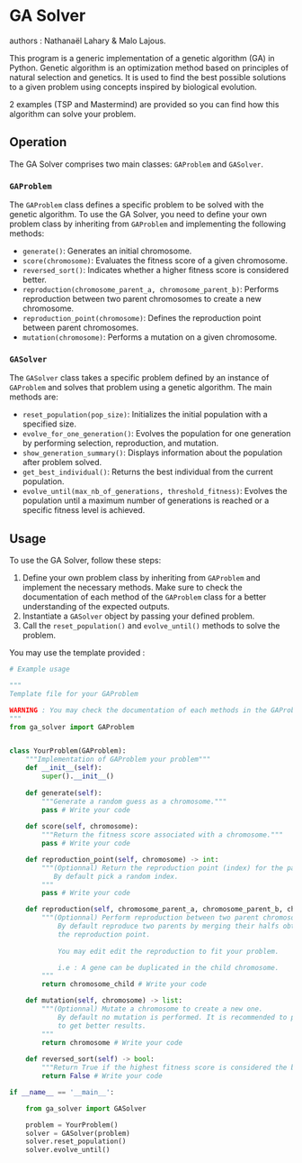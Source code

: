 # GA Solver

authors : Nathanaël Lahary & Malo Lajous.

This program is a generic implementation of a genetic algorithm (GA) in Python. Genetic algorithm is an optimization method based on principles of natural selection and genetics. It is used to find the best possible solutions to a given problem using concepts inspired by biological evolution.

2 examples (TSP and Mastermind) are provided so you can find how this algorithm can solve your problem.

## Operation

The GA Solver comprises two main classes: `GAProblem` and `GASolver`.

### `GAProblem`

The `GAProblem` class defines a specific problem to be solved with the genetic algorithm. To use the GA Solver, you need to define your own problem class by inheriting from `GAProblem` and implementing the following methods:

- `generate()`: Generates an initial chromosome.
- `score(chromosome)`: Evaluates the fitness score of a given chromosome.
- `reversed_sort()`: Indicates whether a higher fitness score is considered better.
- `reproduction(chromosome_parent_a, chromosome_parent_b)`: Performs reproduction between two parent chromosomes to create a new chromosome.
- `reproduction_point(chromosome)`: Defines the reproduction point between parent chromosomes.
- `mutation(chromosome)`: Performs a mutation on a given chromosome.

### `GASolver`

The `GASolver` class takes a specific problem defined by an instance of `GAProblem` and solves that problem using a genetic algorithm. The main methods are:

- `reset_population(pop_size)`: Initializes the initial population with a specified size.
- `evolve_for_one_generation()`: Evolves the population for one generation by performing selection, reproduction, and mutation.
- `show_generation_summary()`: Displays information about the population after problem solved.
- `get_best_individual()`: Returns the best individual from the current population.
- `evolve_until(max_nb_of_generations, threshold_fitness)`: Evolves the population until a maximum number of generations is reached or a specific fitness level is achieved.

## Usage 

To use the GA Solver, follow these steps:

1. Define your own problem class by inheriting from `GAProblem` and implement the necessary methods. Make sure to check the documentation of each method of the `GAProblem` class for a better understanding of the expected outputs.
2. Instantiate a `GASolver` object by passing your defined problem.
3. Call the `reset_population()` and `evolve_until()` methods to solve the problem.

You may use the template provided :

```python
# Example usage

"""
Template file for your GAProblem

WARNING : You may check the documentation of each methods in the GAProblem class for a better understanding.
"""
from ga_solver import GAProblem


class YourProblem(GAProblem):
    """Implementation of GAProblem your problem"""
    def __init__(self):
        super().__init__()
        
    def generate(self):
        """Generate a random guess as a chromosome."""
        pass # Write your code
    
    def score(self, chromosome):
        """Return the fitness score associated with a chromosome."""
        pass # Write your code

    def reproduction_point(self, chromosome) -> int:
        """(Optionnal) Return the reproduction point (index) for the parent chromosomes.
           By default pick a random index.
        """        
        pass # Write your code

    def reproduction(self, chromosome_parent_a, chromosome_parent_b, chromosome_child) -> list:
        """(Optionnal) Perform reproduction between two parent chromosomes and return a new chromosome.
            By default reproduce two parents by merging their halfs obtained by spliting them with
            the reproduction point. 
        
            You may edit edit the reproduction to fit your problem.

            i.e : A gene can be duplicated in the child chromosome. 
        """
        return chromosome_child # Write your code

    def mutation(self, chromosome) -> list:
        """(Optionnal) Mutate a chromosome to create a new one.
            By default no mutation is performed. It is recommended to performe a mutation
            to get better results.
        """
        return chromosome # Write your code
    
    def reversed_sort(self) -> bool:
        """Return True if the highest fitness score is considered the best fit, False (by default) otherwise."""
        return False # Write your code

if __name__ == '__main__':

    from ga_solver import GASolver

    problem = YourProblem()
    solver = GASolver(problem)
    solver.reset_population()
    solver.evolve_until() 
```
